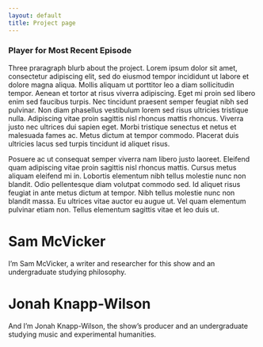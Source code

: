 ```yaml
---
layout: default
title: Project page
---
```


### Player for Most Recent Episode

Three praragraph blurb about the project. Lorem ipsum dolor sit amet, consectetur adipiscing elit, sed do eiusmod tempor incididunt ut labore et dolore magna aliqua. Mollis aliquam ut porttitor leo a diam sollicitudin tempor. Aenean et tortor at risus viverra adipiscing. Eget mi proin sed libero enim sed faucibus turpis. Nec tincidunt praesent semper feugiat nibh sed pulvinar. Non diam phasellus vestibulum lorem sed risus ultricies tristique nulla. Adipiscing vitae proin sagittis nisl rhoncus mattis rhoncus. Viverra justo nec ultrices dui sapien eget. Morbi tristique senectus et netus et malesuada fames ac. Metus dictum at tempor commodo. Placerat duis ultricies lacus sed turpis tincidunt id aliquet risus.

Posuere ac ut consequat semper viverra nam libero justo laoreet. Eleifend quam adipiscing vitae proin sagittis nisl rhoncus mattis. Cursus metus aliquam eleifend mi in. Lobortis elementum nibh tellus molestie nunc non blandit. Odio pellentesque diam volutpat commodo sed. Id aliquet risus feugiat in ante metus dictum at tempor. Nibh tellus molestie nunc non blandit massa. Eu ultrices vitae auctor eu augue ut. Vel quam elementum pulvinar etiam non. Tellus elementum sagittis vitae et leo duis ut.

# Sam McVicker

I’m Sam McVicker, a writer and researcher for this show and an undergraduate studying philosophy.

# Jonah Knapp-Wilson

And I’m Jonah Knapp-Wilson, the show’s producer and an undergraduate studying music and experimental humanities.
